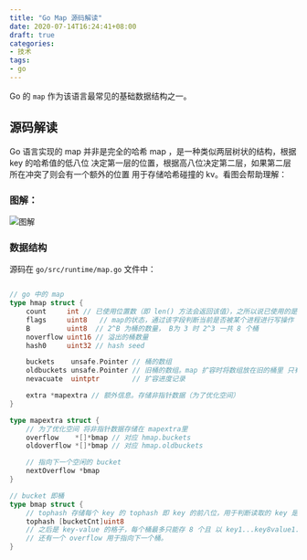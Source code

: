 ```yaml
---
title: "Go Map 源码解读"
date: 2020-07-14T16:24:41+08:00
draft: true
categories:
- 技术
tags:
- go
---
```


Go 的 `map` 作为该语言最常见的基础数据结构之一。

## 源码解读

Go 语言实现的 map 并非是完全的哈希 map ，是一种类似两层树状的结构，根据 key 的哈希值的低八位 决定第一层的位置，根据高八位决定第二层，如果第二层所在冲突了则会有一个额外的位置 用于存储哈希碰撞的 kv。看图会帮助理解：

### 图解：

![图解](http://blog.linkinstars.com/mweb/15593603213325.jpg)

### 数据结构

源码在 `go/src/runtime/map.go` 文件中：

``` go

// go 中的 map
type hmap struct {
	count     int // 已使用位置数（即 len() 方法会返回该值），之所以说已使用的是因为并非所有的位置都存放位置
	flags     uint8   // map的状态，通过该字段判断当前是否被某个进程进行写操作
	B         uint8  // 2^B 为桶的数量， B为 3 时 2^3 一共 8 个桶
	noverflow uint16 // 溢出的桶数量
	hash0     uint32 // hash seed

	buckets    unsafe.Pointer // 桶的数组
	oldbuckets unsafe.Pointer // 旧桶的数组。map 扩容时将数组放在旧的桶里 只有被读取或被修改的值会被迁移的新的桶(buckets)里
	nevacuate  uintptr        // 扩容进度记录

	extra *mapextra // 额外信息。存储非指针数据（为了优化空间）
}

type mapextra struct {
    // 为了优化空间 将非指针数据存储在 mapextra里
	overflow    *[]*bmap // 对应 hmap.buckets
	oldoverflow *[]*bmap // 对应 hmap.oldbuckets

	// 指向下一个空闲的 bucket
	nextOverflow *bmap
}

// bucket 即桶
type bmap struct {
	// tophash 存储每个 key 的 tophash 即 key 的前八位，用于判断读取的 key 是否在当前桶里。
    tophash [bucketCnt]uint8
    // 之后是 key-value 的格子，每个桶最多只能存 8 个且 以 key1...key8value1...value8 的形式存储。
	// 还有一个 overflow 用于指向下一个桶。
}
```